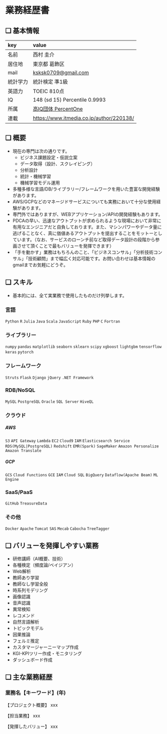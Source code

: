 業務経歴書
===

## ❏ 基本情報

| key            | value                                    |
| :--- | :---------------------------------------- |
| 名前           | 西村 圭介                                |
| 居住地         | 東京都 葛飾区                            |
|mail|ksksk0709@gmail.com|
| 統計学力         | 統計検定 準1級                              |
| 英語力         | TOEIC 810点                              |
| IQ         | 148 (sd 15) Percentile 0.9993      |
| 所属         | [高IQ団体 PercentOne](https://www.facebook.com/iqover135/)      |
| 連載           | https://www.itmedia.co.jp/author/220138/ |

<!-- | ポートフォリオ | xxx| -->

## ❏ 概要

- 現在の専門は次の通りです。
    - ビジネス課題設定・仮説立案
    - データ取得（設計、スクレイピング）
    - 分析設計
    - 統計・機械学習
    - 機械学習モデル運用
- 多種多様な言語/DB/ライブラリー/フレームワークを用いた豊富な開発経験があります。
- AWS/GCPなどのマネージドサービスについても実務において十分な使用経験があります。
- 専門外ではありますが、WEBアプリケーション/APIの開発経験もあります。
- PDCAの早い、迅速なアウトプットが求められるような現場において非常に有用なエンジニアだと自負しております。また、マシンパワーやデータ量に逃げることなく、真に価値あるアウトプットを提出することをモットーとしています。（なお、サービスのローンチ前など取得データ設計の段階から参画させて頂くことで最もバリューを発揮できます）
- 「手を動かす」業務はもちろんのこと、「ビジネスコンサル」「分析技術コンサル」「技術顧問」まで幅広く対応可能です。お問い合わせは基本情報のgmailまでお気軽にどうぞ。

## ❏ スキル

- 基本的には、全て実業務で使用したものだけ列挙します。

### 言語

`Python` `R` `Julia` `Java` `Scala` `JavaScript` `Ruby` `PHP` `C` `Fortran`

### ライブラリー

`numpy` `pandas` `matplotlib` `seaborn` `sklearn` `scipy` `xgboost` `lightgbm` `tensorflow` `keras` `pytorch`

### フレームワーク

`Struts` `Flask` `Django` `jQuery` `.NET Framework`

### RDB/NoSQL

`MySQL` `PostgreSQL` `Oracle` `SQL Server` `HiveQL`

### クラウド

##### AWS

`S3` `API Gateway` `Lambda` `EC2` `Cloud9` `IAM` `Elasticsearch Service` `RDS(MySQL|PostgreSQL)` `Redshift` `EMR(Spark)` `SageMaker` `Amazon Personalize` `Amazon Translate`

##### GCP

`GCS` `Cloud Functions` `GCE` `IAM` `Cloud SQL` `BigQuery` `Dataflow(Apache Beam)` `ML Engine`

### SaaS/PaaS

`GitHub` `TreasureData`

### その他

`Docker` `Apache` `Tomcat` `SAS` `Mecab` `Cabocha` `TreeTagger`

## ❏ バリューを発揮しやすい業務
- 研修講師（AI概要、技術）
- 各種検定（頻度論/ベイジアン）
- Web解析
- 教師あり学習
- 教師なし学習全般
- 時系列モデリング
- 画像認識
- 音声認識
- 異常検知
- レコメンド
- 自然言語解析
- トピックモデル
- 因果推論
- フェルミ推定
- カスタマージャーニーマップ作成
- KGI-KPIツリー作成・モニタリング
- ダッシュボード作成

## ❏ 主な業務経歴

### 業務名【キーワード】(年)

【プロジェクト概要】
xxx

【担当業務】
xxx

【発揮したバリュー】
xxx
